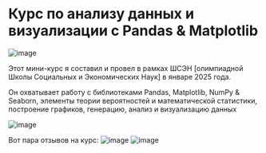 # Курс по анализу данных и визуализации с Pandas &amp; Matplotlib

![image](https://github.com/user-attachments/assets/21d598d8-32e9-4584-9878-7601a38a5712)

Этот мини-курс я составил и провел в рамках ШСЭН [олимпиадной Школы Социальных и Экономических Наук] в январе 2025 года.

Он охватывает работу с библиотеками Pandas, Matplotlib, NumPy &amp; Seaborn, элементы теории вероятностей и математической статистики, построение графиков, генерацию, анализ и визуализацию данных

![image](https://github.com/user-attachments/assets/fc04aee8-8e3c-4e95-abf8-87943584f839)

Вот пара отзывов на курс:
![image](https://github.com/user-attachments/assets/4ca92c64-336d-4998-ac19-58ea3b749b11)
![image](https://github.com/user-attachments/assets/1d7f853f-b6f5-404d-a044-a93620337c51)
